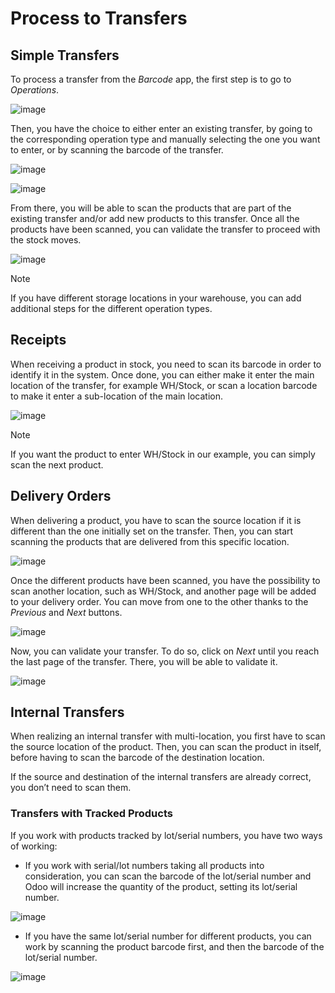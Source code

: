 # Process to Transfers

## Simple Transfers

To process a transfer from the *Barcode* app, the first step is to go to
*Operations*.

![image](internal/internal_01.png)

Then, you have the choice to either enter an existing transfer, by going
to the corresponding operation type and manually selecting the one you
want to enter, or by scanning the barcode of the transfer.

![image](internal/internal_02.png)

![image](internal/internal_03.png)

From there, you will be able to scan the products that are part of the
existing transfer and/or add new products to this transfer. Once all the
products have been scanned, you can validate the transfer to proceed
with the stock moves.

![image](internal/internal_04.png)

<div class="note">

<div class="title">

Note

</div>

If you have different storage locations in your warehouse, you can add
additional steps for the different operation types.

</div>

## Receipts

When receiving a product in stock, you need to scan its barcode in order
to identify it in the system. Once done, you can either make it enter
the main location of the transfer, for example WH/Stock, or scan a
location barcode to make it enter a sub-location of the main location.

![image](internal/internal_05.png)

<div class="note">

<div class="title">

Note

</div>

If you want the product to enter WH/Stock in our example, you can simply
scan the next product.

</div>

## Delivery Orders

When delivering a product, you have to scan the source location if it is
different than the one initially set on the transfer. Then, you can
start scanning the products that are delivered from this specific
location.

![image](internal/internal_06.png)

Once the different products have been scanned, you have the possibility
to scan another location, such as WH/Stock, and another page will be
added to your delivery order. You can move from one to the other thanks
to the *Previous* and *Next* buttons.

![image](internal/internal_07.png)

Now, you can validate your transfer. To do so, click on *Next* until you
reach the last page of the transfer. There, you will be able to validate
it.

![image](internal/internal_08.png)

## Internal Transfers

When realizing an internal transfer with multi-location, you first have
to scan the source location of the product. Then, you can scan the
product in itself, before having to scan the barcode of the destination
location.

If the source and destination of the internal transfers are already
correct, you don’t need to scan them.

### Transfers with Tracked Products

If you work with products tracked by lot/serial numbers, you have two
ways of working:

  - If you work with serial/lot numbers taking all products into
    consideration, you can scan the barcode of the lot/serial number and
    Odoo will increase the quantity of the product, setting its
    lot/serial number.

![image](internal/internal_09.png)

  - If you have the same lot/serial number for different products, you
    can work by scanning the product barcode first, and then the barcode
    of the lot/serial number.

![image](internal/internal_10.png)
